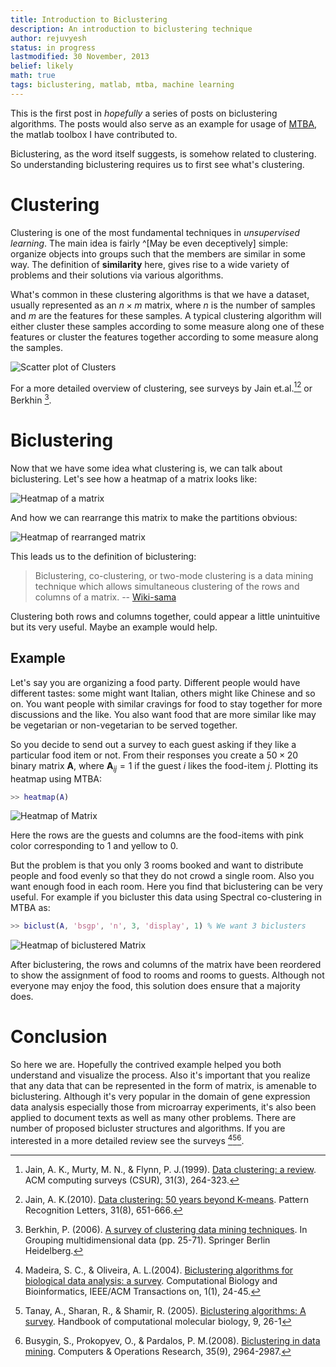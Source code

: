 ```yaml
---
title: Introduction to Biclustering
description: An introduction to biclustering technique
author: rejuvyesh
status: in progress
lastmodified: 30 November, 2013
belief: likely
math: true
tags: biclustering, matlab, mtba, machine learning
---
```


This is the first post in _hopefully_ a series of posts on biclustering algorithms. The posts would also serve as an example for usage of [MTBA](http://iitk.ac.in/iil/mtba/), the matlab toolbox I have contributed to.

Biclustering, as the word itself suggests, is somehow related to clustering. So understanding biclustering requires us to first see what's clustering.

# Clustering

Clustering is one of the most fundamental techniques in _unsupervised learning_. The main idea is fairly ^[May be even deceptively] simple: organize objects into groups such that the members are similar in some way. The definition of **similarity** here, gives rise to a wide variety of problems and their solutions via various algorithms.

What's common in these clustering algorithms is that we have a dataset, usually represented as an $n \times m$ matrix, where $n$ is the number of samples and $m$ are the features for these samples. A typical clustering algorithm will either cluster these samples according to some measure along one of these features or cluster the features together according to some measure along the samples. 

![Scatter plot of Clusters](/images/clustering.png) 

For a more detailed overview of clustering, see surveys by Jain et.al.[^jain1][^jain2] or Berkhin [^berkhin].

# Biclustering

Now that we have some idea what clustering is, we can talk about biclustering. Let's see how a heatmap of a matrix looks like:

![Heatmap of a matrix](/images/matrix_heatmap.png )

And how we can rearrange this matrix to make the partitions obvious:

![Heatmap of rearranged matrix](/images/rearrange_heatmap.png )

This leads us to the definition of biclustering:

> Biclustering, co-clustering, or two-mode clustering is a data mining technique which allows simultaneous clustering of the rows and columns of a matrix.
> -- [Wiki-sama](https://en.wikipedia.org/wiki/Biclustering)

Clustering both rows and columns together, could appear a little unintuitive but its very useful. Maybe an example would help.

## Example

Let's say you are organizing a food party. Different people would have different tastes: some might want Italian, others might like Chinese and so on. You want people with similar cravings for food to stay together for more discussions and the like. You also want food that are more similar like may be vegetarian or non-vegetarian to be served together. 

So you decide to send out a survey to each guest asking if they like a particular food item or not. From their responses you create a $50 \times 20$ binary matrix $\mathbf{A}$, where $\mathbf{A}_{ij} = 1$ if the guest $i$ likes the food-item $j$. Plotting its heatmap using MTBA:

```matlab
>> heatmap(A)
```
![Heatmap of Matrix](/images/party_heatmap.png )

Here the rows are the guests and columns are the food-items with pink color corresponding to $1$ and yellow to $0$.

But the problem is that you only 3 rooms booked and want to distribute people and food evenly so that they do not crowd a single room. Also you want enough food in each room. Here you find that biclustering can be very useful. For example if you bicluster this data using Spectral co-clustering in MTBA as:

```matlab
>> biclust(A, 'bsgp', 'n', 3, 'display', 1) % We want 3 biclusters
```
![Heatmap of biclustered Matrix](/images/party_cluster_heatmap.png ) 

After biclustering, the rows and columns of the matrix have been reordered to show the assignment of food to rooms and rooms to guests. Although not everyone may enjoy the food, this solution does ensure that a majority does.

# Conclusion

So here we are. Hopefully the contrived example helped you both understand and visualize the process. Also it's important that you realize that any data that can be represented in the form of matrix, is amenable to biclustering. Although it's very popular in the domain of gene expression data analysis especially those from microarray experiments, it's also been applied to document texts as well as many other problems. There are number of proposed bicluster structures and algorithms. If you are interested in a more detailed review see the surveys [^madeira][^tanay][^busygin].

[^jain1]: Jain, A. K., Murty, M. N., & Flynn, P. J.(1999). [Data clustering: a review](http://www.cs.rutgers.edu/~mlittman/courses/lightai03/jain99data.pdf). ACM computing surveys (CSUR), 31(3), 264-323.
[^jain2]: Jain, A. K.(2010). [Data clustering: 50 years beyond K-means](http://biometrics.cse.msu.edu/Presentations/FuLectureDec5.pdf). Pattern Recognition Letters, 31(8), 651-666.
[^berkhin]: Berkhin, P. (2006). [A survey of clustering data mining techniques](http://www-static.cc.gatech.edu/fac/Charles.Isbell/classes/reading/papers/berkhin02survey.pdf). In Grouping multidimensional data (pp. 25-71). Springer Berlin Heidelberg.

[^madeira]: Madeira, S. C., & Oliveira, A. L.(2004). [Biclustering algorithms for biological data analysis: a survey](http://www.bioinf.uni-freiburg.de/Lehre/Courses/2011_SS/MLForLifeScience/PDF/IEEE_Transactions_on_computational_Biology_and_Bioinformatics_2004_Madeira.pdf). Computational Biology and Bioinformatics, IEEE/ACM Transactions on, 1(1), 24-45.
[^tanay]: Tanay, A., Sharan, R., & Shamir, R. (2005). [Biclustering algorithms: A survey](http://citeseerx.ist.psu.edu/viewdoc/download?doi=10.1.1.118.8302&rep=rep1&type=pdf). Handbook of computational molecular biology, 9, 26-1
[^busygin]: Busygin, S., Prokopyev, O., & Pardalos, P. M.(2008). [Biclustering in data mining](http://www.sciencedirect.com/science/article/pii/S0305054807000159). Computers & Operations Research, 35(9), 2964-2987.
